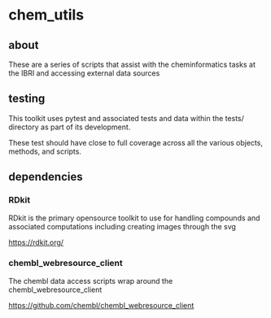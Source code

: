 # chem_utils

## about

These are a series of scripts that assist with the cheminformatics tasks at the IBRI and accessing external data sources

## testing

This toolkit uses pytest and associated tests and data within the tests/ directory as part of its development.

These test should have close to full coverage across all the various objects, methods, and scripts.

## dependencies

### RDkit

RDkit is the primary opensource toolkit to use for handling compounds and associated computations including creating images through the svg

https://rdkit.org/

### chembl_webresource_client

The chembl data access scripts wrap around the chembl_webresource_client

https://github.com/chembl/chembl_webresource_client
